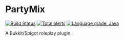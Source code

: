 # PartyMix

[![Build Status](https://travis-ci.org/MrExplode/PartyMix.svg?branch=master)](https://travis-ci.org/MrExplode/PartyMix)		[![Total alerts](https://img.shields.io/lgtm/alerts/g/MrExplode/PartyMix.svg?logo=lgtm&logoWidth=18)](https://lgtm.com/projects/g/MrExplode/PartyMix/alerts/)   [![Language grade: Java](https://img.shields.io/lgtm/grade/java/g/MrExplode/PartyMix.svg?logo=lgtm&logoWidth=18)](https://lgtm.com/projects/g/MrExplode/PartyMix/context:java)

A Bukkit/Spigot roleplay plugin.